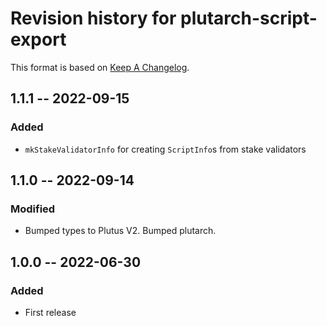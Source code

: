 # Revision history for plutarch-script-export

This format is based on [Keep A Changelog](https://keepachangelog.com/en/1.0.0).

## 1.1.1 -- 2022-09-15

### Added

- `mkStakeValidatorInfo` for creating `ScriptInfo`s from stake validators

## 1.1.0 -- 2022-09-14

### Modified

- Bumped types to Plutus V2. Bumped plutarch.

## 1.0.0 -- 2022-06-30

### Added

* First release
